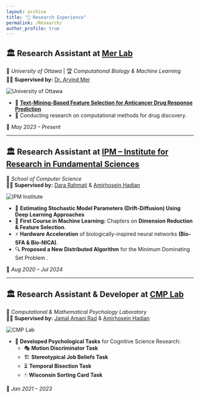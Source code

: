 ```yaml
---
layout: archive
title: "🔬 Research Experience"
permalink: /Research/
author_profile: true
---
```


<style>
  .research-container {
    margin-bottom: 30px;
  }
  .research-title {
    font-size: 1.3em;
    font-weight: bold;
    color: #2c3e50;
  }
  .research-institute {
    font-weight: bold;
    font-size: 1.1em;
    color: #2980b9;
  }
  .research-supervisor {
    font-style: italic;
    color: #7f8c8d;
  }
  .research-item {
    margin-bottom: 15px;
  }
  .research-date {
    font-weight: bold;
    color: #27ae60;
  }
  .research-link {
    color: #e74c3c;
    text-decoration: none;
  }
  .research-link:hover {
    text-decoration: underline;
  }
  .research-image {
    width: 100%;
    max-width: 600px;
    border-radius: 8px;
    margin-top: 10px;
    box-shadow: 0px 4px 8px rgba(0, 0, 0, 0.1);
  }
</style>

## 🏛 Research Assistant at [Mer Lab](https://merlab.github.io/)
📍 *University of Ottawa* | 🏆 *Computational Biology & Machine Learning*  
🧑‍🔬 **Supervised by:** [Dr. Arvind Mer](https://www.uottawa.ca/faculty-medicine/dr-arvind-mer)

![University of Ottawa](https://www.uottawa.ca/research-innovation/sites/g/files/bhrskd326/files/2021-10/OVPRI-campus-canal-16x9.jpg)  

- 📄 **[Text-Mining-Based Feature Selection for Anticancer Drug Response Prediction](https://academic.oup.com/bioinformaticsadvances/article/4/1/vbae047/7644335)**
- 🔬 Conducting research on computational methods for drug discovery.

📅 *May 2023 – Present*

---

## 🏛 Research Assistant at [IPM – Institute for Research in Fundamental Sciences](http://www.ipm.ac.ir/)
📍 *School of Computer Science*  
🧑‍🔬 **Supervised by:** [Dara Rahmati](https://scholar.google.com/citations?user=xwJgOl0AAAAJ&hl=en) & [Amirhosein Hadian](https://scholar.google.com/citations?user=qbOoaykAAAAJ&hl=en&oi=ao)

![IPM Institute](https://www.ipm.ac.ir/img/1000x320/1.jpg)  

- 📄 **Estimating Stochastic Model Parameters (Drift-Diffusion) Using Deep Learning Approaches** 
- 📖 **First Course in Machine Learning:** Chapters on **Dimension Reduction & Feature Selection**.
- ⚡ **Hardware Acceleration** of biologically-inspired neural networks **(Bio-SFA & Bio-NICA)**.
- 🔍 **Proposed a New Distributed Algorithm** for the Minimum Dominating Set Problem .

📅 *Aug 2020 – Jul 2024*

---

## 🏛 Research Assistant & Developer at [CMP Lab](https://cmplab.sbu.ac.ir/)
📍 *Computational & Mathematical Psychology Laboratory*  
🧑‍🔬 **Supervised by:** [Jamal Amani Rad](https://scholar.google.com/citations?user=LA2VT8kAAAAJ&hl=en&oi=ao) & [Amirhosein Hadian](https://scholar.google.com/citations?user=qbOoaykAAAAJ&hl=en&oi=ao)

![CMP Lab](https://en.sbu.ac.ir/documents/5971290/0/slider-11.jpg/b9331f1b-0e96-8130-5197-dac9cf2a8521?t=1733818942218&download=true)  

- 🧠 **Developed Psychological Tasks** for Cognitive Science Research:
  - 🎭 **Motion Discriminator Task**
  - 🏗 **Stereotypical Job Beliefs Task**
  - ⏳ **Temporal Bisection Task**
  - 🃏 **Wisconsin Sorting Card Task**

📅 *Jan 2021 – 2023*
